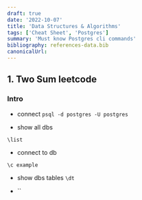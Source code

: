 ```yaml
---
draft: true
date: '2022-10-07'
title: 'Data Structures & Algorithms'
tags: ['Cheat Sheet', 'Postgres']
summary: 'Must know Postgres cli commands'
bibliography: references-data.bib
canonicalUrl:
---
```


## 1. Two Sum leetcode

### Intro

- connect
  `psql -d postgres -U postgres`

- show all dbs

`\list`

- connect to db

`\c example`

- show dbs tables
  `\dt`

- ``
